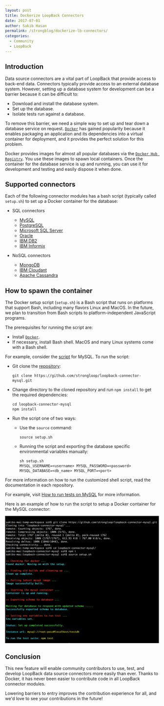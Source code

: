 ```yaml
---
layout: post
title: Dockerize LoopBack Connectors
date: 2017-07-01
author: Sakib Hasan
permalink: /strongblog/dockerize-lb-connectors/
categories:
  - Community
  - LoopBack
---
```


## Introduction

Data source connectors are a vital part of LoopBack that provide access to back-end data. Connectors typically provide access to an external database system.  However, setting up a database system for development can be a barrier because it can be difficult to:
- Download and install the database system.
- Set up the database.
- Isolate tests run against a database.

To remove this barrier, we need a simple way to set up and tear down a database service on request. [`Docker`](https://www.docker.com/) has gained popularity because it enables packaging an application and its dependencies into a virtual container for deployment, and it provides the perfect solution for this problem.

Docker provides images for almost all popular databases via the [`Docker Hub Registry`](https://hub.docker.com/).  You use these images to spawn local containers. Once the container for the  database service is up and running, you can use it for development and testing and easily dispose it when done.

<!--more-->

## Supported connectors

Each of the following connector modules has a bash script (typically called `setup.sh`) to set up a Docker container for the database:

- SQL connectors
    - [MySQL](https://github.com/strongloop/loopback-connector-mysql)
    - [PostgreSQL](https://github.com/strongloop/loopback-connector-postgresql)
    - [Microsoft SQL Server](https://github.com/strongloop/loopback-connector-mssql)
    - [Oracle](https://github.com/strongloop/loopback-connector-oracle)
    - [IBM DB2](https://github.com/strongloop/loopback-connector-db2)
    - [IBM Informix](https://github.com/strongloop/loopback-connector-informix)

- NoSQL connectors
    - [MongoDB](https://github.com/strongloop/loopback-connector-mongodb)
    - [IBM Cloudant](https://github.com/strongloop/loopback-connector-cloudant)
    - [Apache Cassandra](https://github.com/strongloop/loopback-connector-cassandra)

## How to spawn the container

The Docker setup script (`setup.sh`) is a Bash script that runs on platforms that support Bash, including many flavors Linux and MacOS. In the future, we plan to transition from Bash scripts to platform-independent JavaScript programs.

The prerequisites for running the script are:
- Install [`Docker`](https://www.docker.com/).
- If necessary, install Bash shell.  MacOS and many Linux systems come with a Bash shell.

For example, consider the [script](https://github.com/strongloop/loopback-connector-mysql/blob/master/setup.sh) for MySQL. To run the script:

- Git clone the [repository](https://github.com/strongloop/loopback-connector-mysql):
  ```
  git clone https://github.com/strongloop/loopback-connector-mysql.git
  ```
- Change directory to the cloned repository and run `npm install` to get the required dependencies:
  ```
  cd loopback-connector-mysql
  npm install
  ```
- Run the script one of two ways:
  - Use the `source` command:
    ```
    source setup.sh
    ```

  - Running the script and exporting the database specific environmental variables manually:
    ```
    sh setup.sh
    MYSQL_USERNAME=<username> MYSQL_PASSWORD=<password> MYSQL_DATABASE=<db_name> MYSQL_PORT=<port>
    ```

For more information on how to run the customized shell script, read the documentation in each repository.

For example, visit [How to run tests on MySQL](https://github.com/strongloop/loopback-connector-mysql#running-tests) for more information.

Here is an example of how to run the script to setup a Docker container for the MySQL connector:

![How To Run Docker Script For LB Connector](/blog-assets/2017/06/loopback-connector-docker.png)

## Conclusion

This new feature will enable community contributors to use, test, and develop LoopBack data source connectors more easily than ever. Thanks to Docker, it has never been easier to contribute code in all LoopBack connector modules.

Lowering barriers to entry improves the contribution experience for all, and we'd love to see your contributions in the future!
